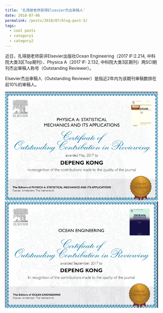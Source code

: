 ```yaml
---
title: '孔得朋老师获得Elsevier杰出审稿人'
date: 2018-07-06
permalink: /posts/2018/07/blog-post-5/
tags:
  - cool posts
  - category1
  - category2
---
```


近日，孔得朋老师获评Elsevier出版社Ocean Engineering（2017 IF:2.214, 中科院大类3区Top期刊）、Physica A（2017 IF: 2.132, 中科院大类3区期刊）两SCI期刊杰出审稿人称号（Outstanding Reviewer）。

Elsevier杰出审稿人（Outstanding Reviewer）是指近2年内为该期刊审稿数排在前10%的审稿人。

![](/images/certificate.png )
![](/images/certificate2.png)
